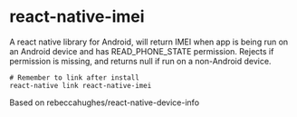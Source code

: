 # react-native-imei

A react native library for Android, will return IMEI when app is being run on an Android device and has READ_PHONE_STATE permission.
Rejects if permission is missing, and returns null if run on a non-Android device. 

```
# Remember to link after install
react-native link react-native-imei
```

Based on rebeccahughes/react-native-device-info